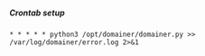 ##### Crontab setup

	* * * * * python3 /opt/domainer/domainer.py >> /var/log/domainer/error.log 2>&1
